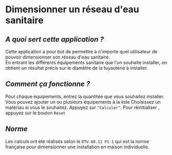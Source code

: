 # Dimensionner un réseau d'eau sanitaire
## *A quoi sert cette application ?*

Cette application a pour but de permettre à n'importe quel utilisateur de pouvoir dimensionner son réseau d'eau sanitaire.   
En entrant les différents équipements sanitaire que l'on souhaite installer, on obtient un résultat précis sur le diamètre de la tuyauterie à installer.

## *Comment ça fonctionne ?*

Pour chaque équipements, entrez la quantitée que vous souhaitez installer.
Vous pouvez ajouter un ou plusieurs équipements à la liste
Choisissez un matériau si vous le souhaitez.
Appuyez sur `"Calculer"`.
Pour réinitialiser , appuyez sur le bouton `Reset`

## *Norme* 

Les calculs ont été réalisés selon le `` DTU 60.11 P1-1 `` qui est la norme française pour dimensionner une installation en maison individuelle.
